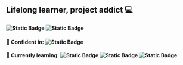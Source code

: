 ## Lifelong learner, project addict 💻
#### ![Static Badge](https://img.shields.io/badge/LinkedIn-0A66C2?style=flat&logo=linkedin&logoColor=%23ffffff&labelColor=gray&color=%230A66C2&link=https%3A%2F%2Fwww.linkedin.com%2Fin%2Fsydniembarnes) ![Static Badge](https://img.shields.io/badge/Blog-purple?style=flat&logo=Wix&labelColor=gray&color=purple&link=https%3A%2F%2Fcmdknight.wixsite.com%2Fcmdknight%2Fblog)

#### 🌳 Confident in: ![Static Badge](https://img.shields.io/badge/Powershell-%230062AD)
#### 🌱 Currently learning: ![Static Badge](https://img.shields.io/badge/C%23-%23512BD4?logo=.net&labelColor=gray) ![Static Badge](https://img.shields.io/badge/Azure-%230062AD) ![Static Badge](https://img.shields.io/badge/AWS-%23232F3E?logo=amazonwebservices&labelColor=gray)

<!--

- 🌱 I’m currently learning ...
- 👯 I’m looking to collaborate on ...
- 🤔 I’m looking for help with ...
- 💬 Ask me about ...
- 📫 How to reach me: ...
- 😄 Pronouns: ...
- ⚡ Fun fact: ...
-->
